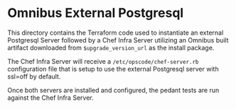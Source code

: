 # Omnibus External Postgresql

This directory contains the Terraform code used to instantiate an external
Postgresql Server followed by a Chef Infra Server utilizing an Omnibus
built artifact downloaded from `$upgrade_version_url` as the install package.

The Chef Infra Server will receive a `/etc/opscode/chef-server.rb`
configuration file that is setup to use the external Postgresql server with
ssl=off by default.

Once both servers are installed and configured, the pedant tests are run
against the Chef Infra Server.
